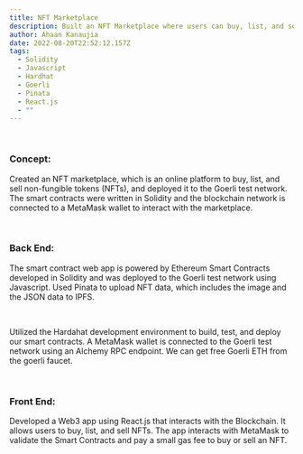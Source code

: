 ```yaml
---
title: NFT Marketplace
description: Built an NFT Marketplace where users can buy, list, and sell NFTs
author: Ahaan Kanaujia
date: 2022-08-20T22:52:12.157Z
tags:
  - Solidity
  - Javascript
  - Hardhat
  - Goerli
  - Pinata
  - React.js
  - ""
---
```

<br>

### Concept:

Created an NFT marketplace, which is an online platform to buy, list, and sell non-fungible tokens (NFTs), and deployed it to the Goerli test network. The smart contracts were written in Solidity and the blockchain network is connected to a MetaMask wallet to interact with the marketplace.

<br>

### Back End:

The smart contract web app is powered by Ethereum Smart Contracts developed in Solidity and was deployed to the Goerli test network using Javascript. Used Pinata to upload NFT data, which includes the image and the JSON data to IPFS. 

<br>

Utilized the Hardahat development environment to build, test, and deploy our smart contracts. A MetaMask wallet is connected to the Goerli test network using an Alchemy RPC endpoint. We can get free Goerli ETH from the goerli faucet.

<br>

### Front End:

Developed a Web3 app using React.js that interacts with the Blockchain. It allows users to buy, list, and sell NFTs. The app interacts with MetaMask to validate the Smart Contracts and pay a small gas fee to buy or sell an NFT. 